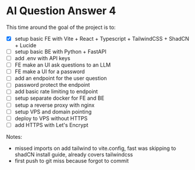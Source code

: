 # AI Question Answer 4

This time around the goal of the project is to:

- [x] setup basic FE with Vite + React + Typescript + TailwindCSS + ShadCN + Lucide
- [ ] setup basic BE with Python + FastAPI
- [ ] add .env with API keys
- [ ] FE make an UI ask questions to an LLM
- [ ] FE make a UI for a password
- [ ] add an endpoint for the user question
- [ ] password protect the endpoint
- [ ] add basic rate limiting to endpoint
- [ ] setup separate docker for FE and BE
- [ ] setup a reverse proxy with nginx
- [ ] setup VPS and domain pointing
- [ ] deploy to VPS without HTTPS
- [ ] add HTTPS with Let's Encrypt

Notes:

- missed imports on add tailwind to vite.config, fast was skipping to shadCN install guide, already covers tailwindcss
- first push to git miss because forgot to commit
